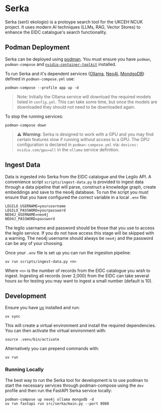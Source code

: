 # Serka
Serka (serĉi ekologio) is a protoype search tool for the UKCEH NCUK project. It uses modern AI techniques (LLMs, RAG, Vector Stores) to enhance the EIDC catalogue's search functionality.

## Podman Deployment
Serka can be deployed using [podman](https://podman.io/). You must ensure you have `podman`, `podman-compose` and [`nvidia-container-toolkit`](https://docs.nvidia.com/datacenter/cloud-native/container-toolkit/latest/index.html) installed.

To run Serka and it's dependent services ([Ollama](https://ollama.com/), [Neo4j](https://neo4j.com/), [MondgoDB](https://www.mongodb.com/)) defined in `podman-compose.yml` use:
```
podman-compose --profile app up -d
```
> Note: Initially the Ollama service will download the required models listed in `config.yml`. This can take some time, but once the models are downloaded they should not need to be downloaded again.

To stop the running services:
```
podman-compose down
```
> ⚠️ **Warning:** Serka is designed to work with a GPU and you may find certain features slow if running without access to a GPU. The GPU configuration is declared in `podman-compose.yml` via: `devices: nvidia.com/gpu=all` in the `ollama` service definition.

## Ingest Data
Data is ingested into Serka from the EIDC catalogue and the Legilo API. A convenience script `scripts/ingest-data.py` is provided to ingest data through a data pipeline that will parse, construct a knowledge graph, create embeddings and save to the neo4j database. To run the script you must ensure that you have configured the correct variable in a local `.env` file:
```
LEGILO_USERNAME=yourusername
LEGILO_PASSWORD=yourpassword
NEO4J_USERNAME=neo4j
NEO4J_PASSWORD=password
```
The legilo username and password should be those that you use to access the legilo service. If you do not have access this stage will be skipped with a warning. The neo4j username should always be `neo4j` and the password can be any of your choosing.

Once your `.env` file is set up you can run the ingestion pipeline:
```
uv run scripts/ingest-data.py <n>
```
Where `<n>` is the number of records from the EIDC catalogue you wish to ingest. Ingesting all records (over 2,000) from the EIDC can take several hours so for testing you may want to ingest a small number (default is 10).

## Development
Ensure you have [uv](https://docs.astral.sh/uv/) installed and run:
```
uv sync
```
This will create a virtual environment and install the required dependencies. You can then activate the virtual environment with:
```
source .venv/bin/activate
```
Alternatively you can prepend commands with:
```
uv run
```

### Running Locally
The best way to run the Serka tool for development is to use podman to start the necessary services through podman-compose using the `dev` profile and then run the FastAPI Serka service locally:
```
podman-compose up neo4j ollama mongodb -d
uv run fastapi run src/serka/main.py --port 8080
```
